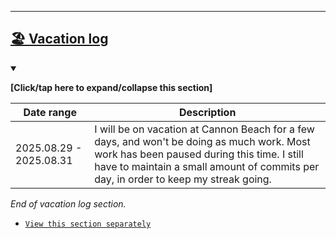 ***

## [🏖️ Vacation log](#-Vacation-log)

<details open><summary><p><b>[Click/tap here to expand/collapse this section]</b></p></summary>

| Date range | Description |
|------------|-------------|
| 2025.08.29 - 2025.08.31 | I will be on vacation at Cannon Beach for a few days, and won't be doing as much work. Most work has been paused during this time. I still have to maintain a small amount of commits per day, in order to keep my streak going. |

_End of vacation log section._

- [`View this section separately`](/Segments/Vacation-log/README.md)
